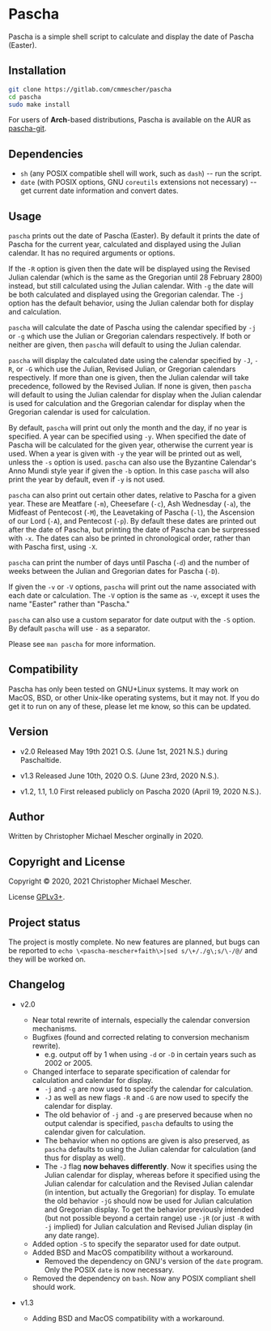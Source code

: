 # Pascha
Pascha is a simple shell script to calculate and display the date of Pascha
(Easter).

## Installation

``` sh
git clone https://gitlab.com/cmmescher/pascha
cd pascha
sudo make install
```

For users of **Arch**-based distributions, Pascha is available on the AUR as [pascha-git](https://aur.archlinux.org/packages/pascha-git).

## Dependencies

- `sh` (any POSIX compatible shell will work, such as `dash`) -- run the script.
- `date` (with POSIX options, GNU `coreutils` extensions not necessary) -- get
  current date information and convert dates.

## Usage

`pascha` prints out the date of Pascha (Easter). By default it prints the date
of Pascha for the current year, calculated and displayed using the Julian
calendar. It has no required arguments or options.

If the `-R` option is given then the date will be displayed using the Revised
Julian calendar (which is the same as the Gregorian until 28 February 2800)
instead, but still calculated using the Julian calendar. With `-g` the date will
be both calculated and displayed using the Gregorian calendar. The `-j` option
has the default behavior, using the Julian calendar both for display and
calculation.

`pascha` will calculate the date of Pascha using the calendar specified by `-j`
or `-g` which use the Julian or Gregorian calendars respectively. If both or
neither are given, then `pascha` will default to using the Julian calendar.

`pascha` will display the calculated date using the calendar specified by `-J`,
`-R`, or `-G` which use the Julian, Revised Julian, or Gregorian calendars
respectively. If more than one is given, then the Julian calendar will take
precedence, followed by the Revised Julian. If none is given, then `pascha` will
default to using the Julian calendar for display when the Julian calendar is
used for calculation and the Gregorian calendar for display when the Gregorian
calendar is used for calculation.

By default, `pascha` will print out only the month and the day, if no year is
specified. A year can be specified using `-y`. When specified the date of Pascha
will be calculated for the given year, otherwise the current year is used. When
a year is given with `-y` the year will be printed out as well, unless the `-s`
option is used. `pascha` can also use the Byzantine Calendar's Anno Mundi style
year if given the `-b` option. In this case `pascha` will also print the year by
default, even if `-y` is not used.

`pascha` can also print out certain other dates, relative to Pascha for a given
year. These are Meatfare (`-m`), Cheesefare (`-c`), Ash Wednesday (`-a`), the
Midfeast of Pentecost (`-M`), the Leavetaking of Pascha (`-l`), the Ascension of
our Lord (`-A`), and Pentecost (`-p`). By default these dates are printed out
after the date of Pascha, but printing the date of Pascha can be surpressed with
`-x`. The dates can also be printed in chronological order, rather than with
Pascha first, using `-X`.

`pascha` can print the number of days until Pascha (`-d`) and the number of weeks
between the Julian and Gregorian dates for Pascha (`-D`).

If given the `-v` or `-V` options, `pascha` will print out the name associated
with each date or calculation. The `-V` option is the same as `-v`, except it
uses the name "Easter" rather than "Pascha."

`pascha` can also use a custom separator for date output with the `-S`
option. By default `pascha` will use `-` as a separator.

Please see `man pascha` for more information.

## Compatibility

Pascha has only been tested on GNU+Linux systems. It may work on MacOS, BSD,
or other Unix-like operating systems, but it may not. If you do get it to run on
any of these, please let me know, so this can be updated.

## Version

- v2.0
Released May 19th 2021 O.S. (June 1st, 2021 N.S.) during Paschaltide.

- v1.3
Released June 10th, 2020 O.S. (June 23rd, 2020 N.S.).

- v1.2, 1.1, 1.0
First released publicly on Pascha 2020 (April 19, 2020 N.S.).

## Author

Written by Christopher Michael Mescher orginally in 2020.

## Copyright and License

Copyright © 2020, 2021 Christopher Michael Mescher.

License [GPLv3+](https://gnu.org/licenses/gpl.html).

## Project status

The project is mostly complete. No new features are planned, but bugs can be
reported to `echo \<pascha-mescher+faith\>|sed s/\+/./g\;s/\-/@/` and they will
be worked on.

## Changelog

- v2.0
  - Near total rewrite of internals, especially the calendar conversion
    mechanisms.
  - Bugfixes (found and corrected relating to conversion mechanism rewrite).
    - e.g. output off by 1 when using `-d` or `-D` in certain years such as 2002
      or 2005.
  - Changed interface to separate specification of calendar for calculation and
    calendar for display.
    - `-j` and `-g` are now used to specify the calendar for calculation.
    - `-J` as well as new flags `-R` and `-G` are now used to specify the
      calendar for display.
    - The old behavior of `-j` and `-g` are preserved because when no output
      calendar is specified, `pascha` defaults to using the calendar given for
      calculation.
    - The behavior when no options are given is also preserved, as `pascha`
      defaults to using the Julian calendar for calculation (and thus for
      display as well).
    - The `-J` flag **now behaves differently**. Now it specifies using the
      Julian calendar for display, whereas before it specified using the Julian
      calendar for calculation and the Revised Julian calendar (in intention,
      but actually the Gregorian) for display. To emulate the old behavior `-jG`
      should now be used for Julian calculation and Gregorian display. To get
      the behavior previously intended (but not possible beyond a certain range)
      use `-jR` (or just `-R` with `-j` implied) for Julian calculation and
      Revised Julian display (in any date range).
  - Added option `-S` to specify the separator used for date output.
  - Added BSD and MacOS compatibility without a workaround.
    - Removed the dependency on GNU's version of the `date` program. Only the
      POSIX `date` is now necessary.
  - Removed the dependency on `bash`. Now any POSIX compliant shell should work.

- v1.3
  - Adding BSD and MacOS compatibility with a workaround.
